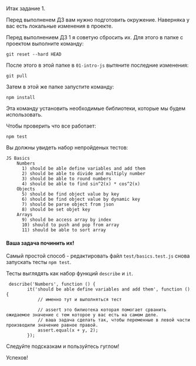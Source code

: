 Итак задание 1.

Перед выполненем ДЗ вам нужно подготовить окружение. 
Наверняка у вас есть локальные изменения в проекте. 

Перед выполнением ДЗ 1 я советую сбросить их.
Для этого в папке с проектом выполните команду:

```
git reset --hard HEAD
```

После этого в этой папке в `01-intro-js` вытяните последние изменения:

```
git pull
```

Затем в этой же папке запустите команду:

```
npm install
```

Эта команду установить необходимые библиотеки, которые мы будем использовать.


Чтобы проверить что все работает:

```
npm test
```

Вы должны увидеть набор непройденых тестов:

```
JS Basics
    Numbers
      1) should be able define variables and add them
      2) should be able to divide and multiply number
      3) should be able to round numbers
      4) should be able to find sin^2(x) * cos^2(x)
    Objects
      5) should be find object value by key
      6) should be find object value by dynamic key
      7) should be parse object from json
      8) should be set objet key
    Arrays
      9) should be access array by index
      10) should to push and pop from array
      11) should be able to sort array
```

#### Ваша задача починить их!

Самый простой способ - редактировать файл `test/basics.test.js` снова запускать тесты `npm test`.

Тесты выглядять как набор функций `describe` и `it`. 

```
 describe('Numbers', function () {
        it('should be able define variables and add them', function () {
            // именно тут и выполняться тест

            // assert это билиотека которая помогает срванить ожидаемое значение с тем которое у вас есть на самом деле. 
            // ваша задача сделать так, чтобы переменные в левой части производили значение равное правой. 
            assert.equal(x + y, 2);
        });
```

Следуйте подсказкам и пользуйтесь гуглом! 

Успехов!